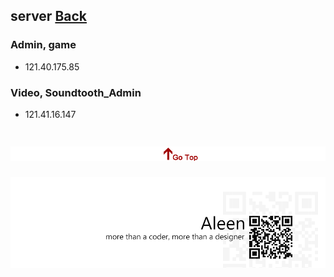 ## server	[Back](./../summary.md)

### Admin, game

- 121.40.175.85

### Video, Soundtooth_Admin

- 121.41.16.147


<a href="#" style="left:200px;"><img src="./../../pic/gotop.png"></a>
=====
<a href="http://aleen42.github.io/" target="_blank" ><img src="./../../pic/tail.gif"></a>
